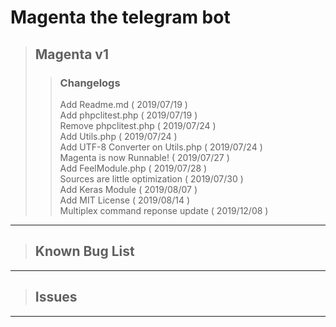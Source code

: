 Magenta the telegram bot
========================
> ## Magenta v1
>> ### Changelogs
>> Add Readme.md ( 2019/07/19 )  
>> Add phpclitest.php ( 2019/07/19 )  
>> Remove phpclitest.php ( 2019/07/24 )  
>> Add Utils.php ( 2019/07/24 )  
>> Add UTF-8 Converter on Utils.php ( 2019/07/24 )  
>> Magenta is now Runnable! ( 2019/07/27 )  
>> Add FeelModule.php ( 2019/07/28 )  
>> Sources are little optimization ( 2019/07/30 )  
>> Add Keras Module ( 2019/08/07 )  
>> Add MIT License ( 2019/08/14 )  
>> Multiplex command reponse update ( 2019/12/08 )
------------------------------------------
> ## Known Bug List
---------------------------------------------------------------
> ## Issues 
----------------------------------------------------------------------
